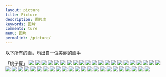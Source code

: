 ```yaml
---
layout: picture
title: Picture
description: 图片库
keywords: 图片
comments: ture
menu: 图片
permalink: /picture/
---
```


<p>以下所有的画，均出自一位美丽的画手</p>
「桃子夏」

<img class="picture-img" src="../images/posts/emoji/default.gif" data-src="../images/posts/meilin/1.jpg"/>
<img class="picture-img" src="../images/posts/emoji/default.gif" data-src="../images/posts/meilin/2-1.jpg"/>
<img class="picture-img" src="../images/posts/emoji/default.gif" data-src="../images/posts/meilin/2-2.jpg"/>
<img class="picture-img" src="../images/posts/emoji/default.gif" data-src="../images/posts/meilin/3-1.jpg"/>
<img class="picture-img" src="../images/posts/emoji/default.gif" data-src="../images/posts/meilin/3-2.jpg"/>
<img class="picture-img" src="../images/posts/emoji/default.gif" data-src="../images/posts/meilin/4.jpg"/>
<img class="picture-img" src="../images/posts/emoji/default.gif" data-src="../images/posts/meilin/5.jpg"/>
<img class="picture-img" src="../images/posts/emoji/default.gif" data-src="../images/posts/meilin/6.jpg"/>
<img class="picture-img" src="../images/posts/emoji/default.gif" data-src="../images/posts/meilin/7.jpg"/>
<img class="picture-img" src="../images/posts/emoji/default.gif" data-src="../images/posts/meilin/8.jpg"/>
<img class="picture-img" src="../images/posts/emoji/default.gif" data-src="../images/posts/meilin/9.jpg"/>
<img class="picture-img" src="../images/posts/emoji/default.gif" data-src="../images/posts/meilin/10.jpg"/>
<img class="picture-img" src="../images/posts/emoji/default.gif" data-src="../images/posts/meilin/11.jpg"/>
<img class="picture-img" src="../images/posts/emoji/default.gif" data-src="../images/posts/meilin/12.jpg"/>
<img class="picture-img" src="../images/posts/emoji/default.gif" data-src="../images/posts/meilin/13.jpg"/>
<img class="picture-img" src="../images/posts/emoji/default.gif" data-src="../images/posts/meilin/14.jpg"/>
<img class="picture-img" src="../images/posts/emoji/default.gif" data-src="../images/posts/meilin/15.jpg"/>
<img class="picture-img" src="../images/posts/emoji/default.gif" data-src="../images/posts/meilin/16.jpg"/>
<img class="picture-img" src="../images/posts/emoji/default.gif" data-src="../images/posts/meilin/17.jpg"/>
<img class="picture-img" src="../images/posts/emoji/default.gif" data-src="../images/posts/meilin/18.jpg"/>
<img class="picture-img" src="../images/posts/emoji/default.gif" data-src="../images/posts/meilin/19.jpg"/>
<img class="picture-img" src="../images/posts/emoji/default.gif" data-src="../images/posts/meilin/20.jpg"/>
<img class="picture-img" src="../images/posts/emoji/default.gif" data-src="../images/posts/meilin/21.jpg"/>
<img class="picture-img" src="../images/posts/emoji/default.gif" data-src="../images/posts/meilin/22.jpg"/>
<img class="picture-img" src="../images/posts/emoji/default.gif" data-src="../images/posts/meilin/23.jpg"/>
<img class="picture-img" src="../images/posts/emoji/default.gif" data-src="../images/posts/meilin/24.jpg"/>
<img class="picture-img" src="../images/posts/emoji/default.gif" data-src="../images/posts/meilin/25.jpg"/>
<img class="picture-img" src="../images/posts/emoji/default.gif" data-src="../images/posts/meilin/26.jpg"/>
<img class="picture-img" src="../images/posts/emoji/default.gif" data-src="../images/posts/meilin/27.jpg"/>
<img class="picture-img" src="../images/posts/emoji/default.gif" data-src="../images/posts/meilin/28.jpg"/>
<img class="picture-img" src="../images/posts/emoji/default.gif" data-src="../images/posts/meilin/29.jpg"/>
<img class="picture-img" src="../images/posts/emoji/default.gif" data-src="../images/posts/meilin/30.jpg"/>
<img class="picture-img" src="../images/posts/emoji/default.gif" data-src="../images/posts/meilin/31.jpg"/>
<img class="picture-img" src="../images/posts/emoji/default.gif" data-src="../images/posts/meilin/32-1.jpg"/>
<img class="picture-img" src="../images/posts/emoji/default.gif" data-src="../images/posts/meilin/32-2.jpg"/>
<img class="picture-img" src="../images/posts/emoji/default.gif" data-src="../images/posts/meilin/33-1.jpg"/>
<img class="picture-img" src="../images/posts/emoji/default.gif" data-src="../images/posts/meilin/33-2.jpg"/>
<img class="picture-img" src="../images/posts/emoji/default.gif" data-src="../images/posts/meilin/34.jpg"/>
<img class="picture-img" src="../images/posts/emoji/default.gif" data-src="../images/posts/meilin/35.jpg"/>
<img class="picture-img" src="../images/posts/emoji/default.gif" data-src="../images/posts/meilin/36.jpg"/>
<img class="picture-img" src="../images/posts/emoji/default.gif" data-src="../images/posts/meilin/37.jpg"/>
<img class="picture-img" src="../images/posts/emoji/default.gif" data-src="../images/posts/meilin/38.jpg"/>
<img class="picture-img" src="../images/posts/emoji/default.gif" data-src="../images/posts/meilin/39.jpg"/>
<img class="picture-img" src="../images/posts/emoji/default.gif" data-src="../images/posts/meilin/40.jpg"/>

